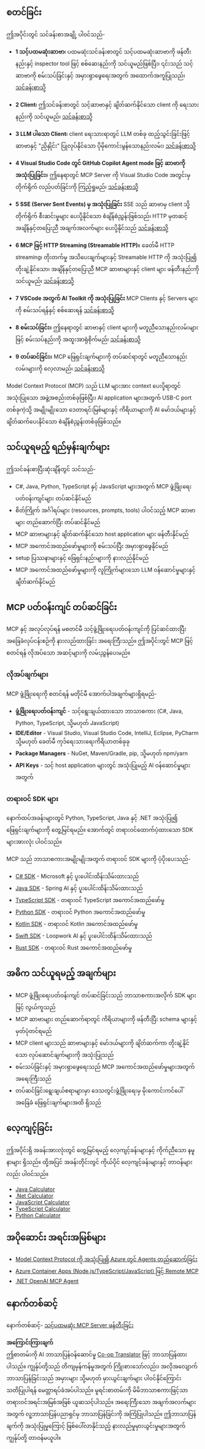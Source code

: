 <!--
CO_OP_TRANSLATOR_METADATA:
{
  "original_hash": "860935ff95d05b006d1d3323e8e3f9e8",
  "translation_date": "2025-07-13T17:21:23+00:00",
  "source_file": "03-GettingStarted/README.md",
  "language_code": "my"
}
-->
## စတင်ခြင်း  

ဤအပိုင်းတွင် သင်ခန်းစာအချို့ ပါဝင်သည်-

- **1 သင့်ပထမဆုံးဆာဗာ**၊ ပထမဆုံးသင်ခန်းစာတွင် သင့်ပထမဆုံးဆာဗာကို ဖန်တီးနည်းနှင့် inspector tool ဖြင့် စစ်ဆေးနည်းကို သင်ယူမည်ဖြစ်ပြီး၊ ၎င်းသည် သင့်ဆာဗာကို စမ်းသပ်ခြင်းနှင့် အမှားရှာဖွေရေးအတွက် အထောက်အကူပြုသည်၊ [သင်ခန်းစာသို့](01-first-server/README.md)

- **2 Client**၊ ဤသင်ခန်းစာတွင် သင့်ဆာဗာနှင့် ချိတ်ဆက်နိုင်သော client ကို ရေးသားနည်းကို သင်ယူမည်၊ [သင်ခန်းစာသို့](02-client/README.md)

- **3 LLM ပါသော Client**၊ client ရေးသားရာတွင် LLM တစ်ခု ထည့်သွင်းခြင်းဖြင့် ဆာဗာနှင့် "ညှိနှိုင်း" ပြုလုပ်နိုင်သော ပိုမိုကောင်းမွန်သောနည်းလမ်း၊ [သင်ခန်းစာသို့](03-llm-client/README.md)

- **4 Visual Studio Code တွင် GitHub Copilot Agent mode ဖြင့် ဆာဗာကို အသုံးပြုခြင်း**။ ဤနေရာတွင် MCP Server ကို Visual Studio Code အတွင်းမှ တိုက်ရိုက် လည်ပတ်ခြင်းကို ကြည့်ရှုမည်၊ [သင်ခန်းစာသို့](04-vscode/README.md)

- **5 SSE (Server Sent Events) မှ အသုံးပြုခြင်း** SSE သည် ဆာဗာမှ client သို့ တိုက်ရိုက် စီးဆင်းမှုများ ပေးပို့နိုင်သော စံချိန်စံညွှန်းဖြစ်သည်၊ HTTP မှတဆင့် အချိန်နှင့်တပြေးညီ အချက်အလက်များ ပေးပို့နိုင်သည် [သင်ခန်းစာသို့](05-sse-server/README.md)

- **6 MCP ဖြင့် HTTP Streaming (Streamable HTTP)**။ ခေတ်မီ HTTP streaming၊ တိုးတက်မှု အသိပေးချက်များနှင့် Streamable HTTP ကို အသုံးပြု၍ တိုးချဲ့နိုင်သော၊ အချိန်နှင့်တပြေးညီ MCP ဆာဗာများနှင့် client များ ဖန်တီးနည်းကို သင်ယူမည်၊ [သင်ခန်းစာသို့](06-http-streaming/README.md)

- **7 VSCode အတွက် AI Toolkit ကို အသုံးပြုခြင်း** MCP Clients နှင့် Servers များကို စမ်းသပ်ရန်နှင့် စစ်ဆေးရန် [သင်ခန်းစာသို့](07-aitk/README.md)

- **8 စမ်းသပ်ခြင်း**။ ဤနေရာတွင် ဆာဗာနှင့် client များကို မတူညီသောနည်းလမ်းများဖြင့် စမ်းသပ်နည်းကို အထူးအာရုံစိုက်မည်၊ [သင်ခန်းစာသို့](08-testing/README.md)

- **9 တပ်ဆင်ခြင်း**။ MCP ဖြေရှင်းချက်များကို တပ်ဆင်ရာတွင် မတူညီသောနည်းလမ်းများကို လေ့လာမည်၊ [သင်ခန်းစာသို့](09-deployment/README.md)


Model Context Protocol (MCP) သည် LLM များအား context ပေးပို့ရာတွင် အသုံးပြုသော အဖွဲ့အစည်းတစ်ခုဖြစ်ပြီး၊ AI application များအတွက် USB-C port တစ်ခုကဲ့သို့ အမျိုးမျိုးသော ဒေတာရင်းမြစ်များနှင့် ကိရိယာများကို AI မော်ဒယ်များနှင့် ချိတ်ဆက်ပေးနိုင်သော စံချိန်စံညွှန်းတစ်ခုဖြစ်သည်။

## သင်ယူရမည့် ရည်မှန်းချက်များ

ဤသင်ခန်းစာပြီးဆုံးချိန်တွင် သင်သည်-

- C#, Java, Python, TypeScript နှင့် JavaScript များအတွက် MCP ဖွံ့ဖြိုးရေးပတ်ဝန်းကျင်များ တပ်ဆင်နိုင်မည်
- စိတ်ကြိုက် အင်္ဂါရပ်များ (resources, prompts, tools) ပါဝင်သည့် MCP ဆာဗာများ တည်ဆောက်ပြီး တပ်ဆင်နိုင်မည်
- MCP ဆာဗာများနှင့် ချိတ်ဆက်နိုင်သော host application များ ဖန်တီးနိုင်မည်
- MCP အကောင်အထည်ဖော်မှုများကို စမ်းသပ်ပြီး အမှားရှာဖွေနိုင်မည်
- setup ပြဿနာများနှင့် ဖြေရှင်းနည်းများကို နားလည်နိုင်မည်
- MCP အကောင်အထည်ဖော်မှုများကို လူကြိုက်များသော LLM ဝန်ဆောင်မှုများနှင့် ချိတ်ဆက်နိုင်မည်

## MCP ပတ်ဝန်းကျင် တပ်ဆင်ခြင်း

MCP နှင့် အလုပ်လုပ်ရန် မစတင်မီ သင့်ဖွံ့ဖြိုးရေးပတ်ဝန်းကျင်ကို ပြင်ဆင်ထားပြီး အခြေခံလုပ်ငန်းစဉ်ကို နားလည်ထားခြင်း အရေးကြီးသည်။ ဤအပိုင်းတွင် MCP ဖြင့် စတင်ရန် လိုအပ်သော အဆင့်များကို လမ်းညွှန်ပေးမည်။

### လိုအပ်ချက်များ

MCP ဖွံ့ဖြိုးရေးကို စတင်ရန် မတိုင်မီ အောက်ပါအချက်များရှိရမည်-

- **ဖွံ့ဖြိုးရေးပတ်ဝန်းကျင်** - သင့်ရွေးချယ်ထားသော ဘာသာစကား (C#, Java, Python, TypeScript, သို့မဟုတ် JavaScript)
- **IDE/Editor** - Visual Studio, Visual Studio Code, IntelliJ, Eclipse, PyCharm သို့မဟုတ် ခေတ်မီ ကုဒ်ရေးသားရေးကိရိယာတစ်ခုခု
- **Package Managers** - NuGet, Maven/Gradle, pip, သို့မဟုတ် npm/yarn
- **API Keys** - သင့် host application များတွင် အသုံးပြုမည့် AI ဝန်ဆောင်မှုများအတွက်

### တရားဝင် SDK များ

နောက်ထပ်အခန်းများတွင် Python, TypeScript, Java နှင့် .NET အသုံးပြု၍ ဖြေရှင်းချက်များကို တွေ့မြင်ရမည်။ အောက်တွင် တရားဝင်ထောက်ပံ့ထားသော SDK များအားလုံး ပါဝင်သည်။

MCP သည် ဘာသာစကားအမျိုးမျိုးအတွက် တရားဝင် SDK များကို ပံ့ပိုးပေးသည်-
- [C# SDK](https://github.com/modelcontextprotocol/csharp-sdk) - Microsoft နှင့် ပူးပေါင်းထိန်းသိမ်းထားသည်
- [Java SDK](https://github.com/modelcontextprotocol/java-sdk) - Spring AI နှင့် ပူးပေါင်းထိန်းသိမ်းထားသည်
- [TypeScript SDK](https://github.com/modelcontextprotocol/typescript-sdk) - တရားဝင် TypeScript အကောင်အထည်ဖော်မှု
- [Python SDK](https://github.com/modelcontextprotocol/python-sdk) - တရားဝင် Python အကောင်အထည်ဖော်မှု
- [Kotlin SDK](https://github.com/modelcontextprotocol/kotlin-sdk) - တရားဝင် Kotlin အကောင်အထည်ဖော်မှု
- [Swift SDK](https://github.com/modelcontextprotocol/swift-sdk) - Loopwork AI နှင့် ပူးပေါင်းထိန်းသိမ်းထားသည်
- [Rust SDK](https://github.com/modelcontextprotocol/rust-sdk) - တရားဝင် Rust အကောင်အထည်ဖော်မှု

## အဓိက သင်ယူရမည့် အချက်များ

- MCP ဖွံ့ဖြိုးရေးပတ်ဝန်းကျင် တပ်ဆင်ခြင်းသည် ဘာသာစကားအလိုက် SDK များဖြင့် လွယ်ကူသည်
- MCP ဆာဗာများ တည်ဆောက်ရာတွင် ကိရိယာများကို ဖန်တီးပြီး schema များနှင့် မှတ်ပုံတင်ရမည်
- MCP client များသည် ဆာဗာများနှင့် မော်ဒယ်များကို ချိတ်ဆက်ကာ တိုးချဲ့နိုင်သော လုပ်ဆောင်ချက်များကို အသုံးပြုသည်
- စမ်းသပ်ခြင်းနှင့် အမှားရှာဖွေရေးသည် MCP အကောင်အထည်ဖော်မှုများအတွက် အရေးကြီးသည်
- တပ်ဆင်ခြင်းရွေးချယ်စရာများမှာ ဒေသတွင်းဖွံ့ဖြိုးရေးမှ မိုးကောင်းကင်ပေါ်အခြေခံ ဖြေရှင်းချက်များအထိ ရှိသည်

## လေ့ကျင့်ခြင်း

ဤအပိုင်းရှိ အခန်းအားလုံးတွင် တွေ့မြင်ရမည့် လေ့ကျင့်ခန်းများနှင့် ကိုက်ညီသော နမူနာများ ရှိသည်။ ထို့အပြင် အခန်းတိုင်းတွင် ကိုယ်ပိုင် လေ့ကျင့်ခန်းများနှင့် တာဝန်များလည်း ပါဝင်သည်။

- [Java Calculator](./samples/java/calculator/README.md)
- [.Net Calculator](../../../03-GettingStarted/samples/csharp)
- [JavaScript Calculator](./samples/javascript/README.md)
- [TypeScript Calculator](./samples/typescript/README.md)
- [Python Calculator](../../../03-GettingStarted/samples/python)

## အပိုဆောင်း အရင်းအမြစ်များ

- [Model Context Protocol ကို အသုံးပြု၍ Azure တွင် Agents တည်ဆောက်ခြင်း](https://learn.microsoft.com/azure/developer/ai/intro-agents-mcp)
- [Azure Container Apps (Node.js/TypeScript/JavaScript) ဖြင့် Remote MCP](https://learn.microsoft.com/samples/azure-samples/mcp-container-ts/mcp-container-ts/)
- [.NET OpenAI MCP Agent](https://learn.microsoft.com/samples/azure-samples/openai-mcp-agent-dotnet/openai-mcp-agent-dotnet/)

## နောက်တစ်ဆင့်

နောက်တစ်ဆင့်- [သင့်ပထမဆုံး MCP Server ဖန်တီးခြင်း](01-first-server/README.md)

**အကြောင်းကြားချက်**  
ဤစာတမ်းကို AI ဘာသာပြန်ဝန်ဆောင်မှု [Co-op Translator](https://github.com/Azure/co-op-translator) ဖြင့် ဘာသာပြန်ထားပါသည်။ ကျွန်ုပ်တို့သည် တိကျမှန်ကန်မှုအတွက် ကြိုးစားသော်လည်း၊ အလိုအလျောက် ဘာသာပြန်ခြင်းသည် အမှားများ သို့မဟုတ် မှားယွင်းချက်များ ပါဝင်နိုင်ကြောင်း သတိပြုပါရန် မေတ္တာရပ်ခံအပ်ပါသည်။ မူရင်းစာတမ်းကို မိမိဘာသာစကားဖြင့်သာ တရားဝင်အရင်းအမြစ်အဖြစ် ယူဆသင့်ပါသည်။ အရေးကြီးသော အချက်အလက်များအတွက် လူ့ဘာသာပြန်ပညာရှင်မှ ဘာသာပြန်ခြင်းကို အကြံပြုပါသည်။ ဤဘာသာပြန်ချက်ကို အသုံးပြုမှုကြောင့် ဖြစ်ပေါ်လာနိုင်သည့် နားလည်မှုမှားယွင်းမှုများအတွက် ကျွန်ုပ်တို့ တာဝန်မယူပါ။